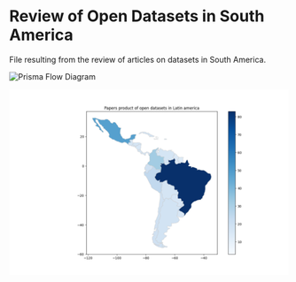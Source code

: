 # Review of Open Datasets in South America

File resulting from the review of articles on datasets in South America.


![Prisma Flow Diagram](https://github.com/dsrestrepo/Review_datasets_South_America/blob/main/Plots/PRISMA%20flow%20diagram.png)

![Map Papers per Country](https://github.com/dsrestrepo/MIT_Review_datasets_Latin_America/blob/main/Plots/Latin%20America%20Map.png)

